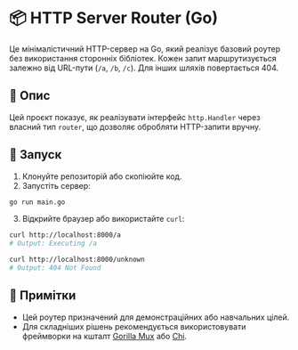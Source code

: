 # 📦 HTTP Server Router (Go)

Це мінімалістичний HTTP-сервер на Go, який реалізує базовий роутер без використання сторонніх бібліотек. Кожен запит маршрутизується залежно від URL-пути (`/a`, `/b`, `/c`). Для інших шляхів повертається 404.

## 🧠 Опис

Цей проєкт показує, як реалізувати інтерфейс `http.Handler` через власний тип `router`, що дозволяє обробляти HTTP-запити вручну.

## 🚀 Запуск

1. Клонуйте репозиторій або скопіюйте код.
2. Запустіть сервер:

```bash
go run main.go
```

3. Відкрийте браузер або використайте `curl`:

```bash
curl http://localhost:8000/a
# Output: Executing /a

curl http://localhost:8000/unknown
# Output: 404 Not Found
```

## 📌 Примітки

- Цей роутер призначений для демонстраційних або навчальних цілей.
- Для складніших рішень рекомендується використовувати фреймворки на кшталт [Gorilla Mux](https://github.com/gorilla/mux) або [Chi](https://github.com/go-chi/chi).
